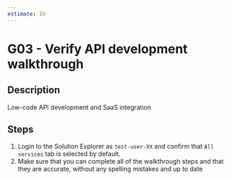 ```yaml
---
estimate: 1h
---
```


# G03 - Verify API development walkthrough

## Description

Low-code API development and SaaS integration

## Steps

1. Login to the Solution Explorer as `test-user-XX` and confirm that `All services` tab is selected by default.
2. Make sure that you can complete all of the walkthrough steps and that they are accurate, without any spelling mistakes and up to date
